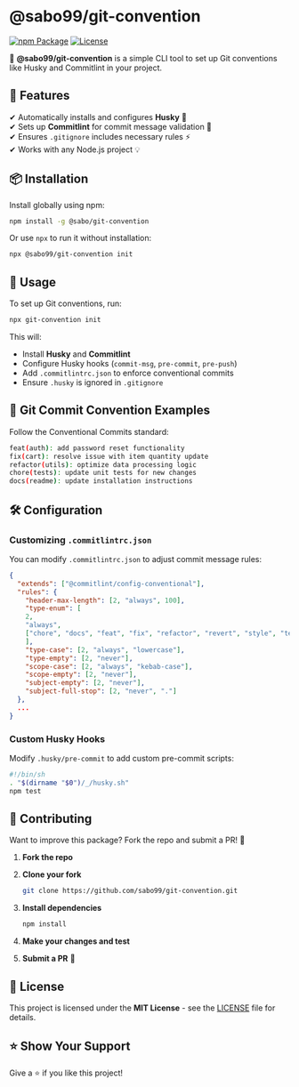 # @sabo99/git-convention

[![npm Package](https://img.shields.io/npm/v/@sabo99/git-convention?color=blue&style=flat-square)](https://www.npmjs.org/package/@sabo99/git-convention)
[![License](https://img.shields.io/npm/l/@sabo99/git-convention.svg)](https://github.com/sabo99/git-convention/blob/master/LICENSE)

🚀 **@sabo99/git-convention** is a simple CLI tool to set up Git conventions like Husky and Commitlint in your project.

## 📌 Features

✔ Automatically installs and configures **Husky** 🐶  
✔ Sets up **Commitlint** for commit message validation 📝  
✔ Ensures `.gitignore` includes necessary rules ⚡  
✔ Works with any Node.js project 💡  

## 📦 Installation

Install globally using npm:

```sh
npm install -g @sabo/git-convention
```

Or use `npx` to run it without installation:

```sh
npx @sabo99/git-convention init
```

## 🚀 Usage

To set up Git conventions, run:

```sh
npx git-convention init
```

This will:

- Install **Husky** and **Commitlint**
- Configure Husky hooks (`commit-msg`, `pre-commit`, `pre-push`)
- Add `.commitlintrc.json` to enforce conventional commits
- Ensure `.husky` is ignored in `.gitignore`

## 📝 Git Commit Convention Examples

Follow the Conventional Commits standard:

```sh
feat(auth): add password reset functionality
fix(cart): resolve issue with item quantity update
refactor(utils): optimize data processing logic
chore(tests): update unit tests for new changes
docs(readme): update installation instructions
```

## 🛠 Configuration

### Customizing `.commitlintrc.json`

You can modify `.commitlintrc.json` to adjust commit message rules:

```json
{
  "extends": ["@commitlint/config-conventional"],
  "rules": {
    "header-max-length": [2, "always", 100],
    "type-enum": [
    2,
    "always",
    ["chore", "docs", "feat", "fix", "refactor", "revert", "style", "test"]
    ],
    "type-case": [2, "always", "lowercase"],
    "type-empty": [2, "never"],
    "scope-case": [2, "always", "kebab-case"],
    "scope-empty": [2, "never"],
    "subject-empty": [2, "never"],
    "subject-full-stop": [2, "never", "."]
  },
  ...
}
```

### Custom Husky Hooks

Modify `.husky/pre-commit` to add custom pre-commit scripts:

```sh
#!/bin/sh
. "$(dirname "$0")/_/husky.sh"
npm test
```

## 🤝 Contributing

Want to improve this package? Fork the repo and submit a PR! 🎉

1. **Fork the repo**
2. **Clone your fork**

   ```sh
   git clone https://github.com/sabo99/git-convention.git
   ```

3. **Install dependencies**

   ```sh
   npm install
   ```

4. **Make your changes and test**
5. **Submit a PR** 🚀

## 📝 License

This project is licensed under the **MIT License** - see the [LICENSE](LICENSE) file for details.

## ⭐ Show Your Support

Give a ⭐ if you like this project!
